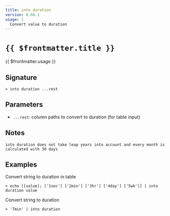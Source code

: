 ```yaml
---
title: into duration
version: 0.66.1
usage: |
  Convert value to duration
---
```


# <code>{{ $frontmatter.title }}</code>

<div style='white-space: pre-wrap;'>{{ $frontmatter.usage }}</div>

## Signature

```> into duration ...rest```

## Parameters

 -  `...rest`: column paths to convert to duration (for table input)

## Notes
```text
into duration does not take leap years into account and every month is calculated with 30 days
```
## Examples

Convert string to duration in table
```shell
> echo [[value]; ['1sec'] ['2min'] ['3hr'] ['4day'] ['5wk']] | into duration value
```

Convert string to duration
```shell
> '7min' | into duration
```
